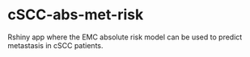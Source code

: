 # cSCC-abs-met-risk
Rshiny app where the EMC absolute risk model can be used to predict metastasis in cSCC patients. 

